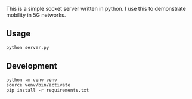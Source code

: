 This is a simple socket server written in python. I use this to demonstrate mobility in 5G networks.

## Usage

```bash
python server.py
```

## Development

```
python -m venv venv
source venv/bin/activate
pip install -r requirements.txt
```